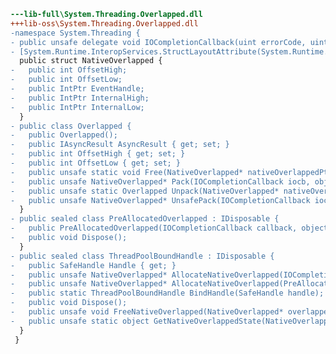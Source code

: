 ﻿```diff
---lib-full\System.Threading.Overlapped.dll
+++lib-oss\System.Threading.Overlapped.dll
-namespace System.Threading {
- public unsafe delegate void IOCompletionCallback(uint errorCode, uint numBytes, NativeOverlapped* pOVERLAP);
- [System.Runtime.InteropServices.StructLayoutAttribute(System.Runtime.InteropServices.LayoutKind.Sequential)]
  public struct NativeOverlapped {
-   public int OffsetHigh;
-   public int OffsetLow;
-   public IntPtr EventHandle;
-   public IntPtr InternalHigh;
-   public IntPtr InternalLow;
  }
- public class Overlapped {
-   public Overlapped();
-   public IAsyncResult AsyncResult { get; set; }
-   public int OffsetHigh { get; set; }
-   public int OffsetLow { get; set; }
-   public unsafe static void Free(NativeOverlapped* nativeOverlappedPtr);
-   public unsafe NativeOverlapped* Pack(IOCompletionCallback iocb, object userData);
-   public unsafe static Overlapped Unpack(NativeOverlapped* nativeOverlappedPtr);
-   public unsafe NativeOverlapped* UnsafePack(IOCompletionCallback iocb, object userData);
  }
- public sealed class PreAllocatedOverlapped : IDisposable {
-   public PreAllocatedOverlapped(IOCompletionCallback callback, object state, object pinData);
-   public void Dispose();
  }
- public sealed class ThreadPoolBoundHandle : IDisposable {
-   public SafeHandle Handle { get; }
-   public unsafe NativeOverlapped* AllocateNativeOverlapped(IOCompletionCallback callback, object state, object pinData);
-   public unsafe NativeOverlapped* AllocateNativeOverlapped(PreAllocatedOverlapped preAllocated);
-   public static ThreadPoolBoundHandle BindHandle(SafeHandle handle);
-   public void Dispose();
-   public unsafe void FreeNativeOverlapped(NativeOverlapped* overlapped);
-   public unsafe static object GetNativeOverlappedState(NativeOverlapped* overlapped);
  }
 }
```

